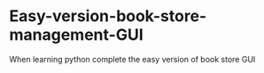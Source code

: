 # Easy-version-book-store-management-GUI
When learning python complete the easy version of book store GUI
